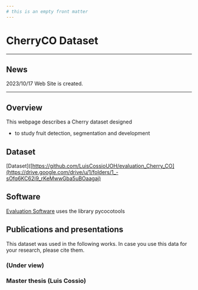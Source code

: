 ```yaml
---
# this is an empty front matter
---
```


# CherryCO Dataset

* * *

## News

2023/10/17 Web Site is created.

* * *

## Overview
This webpage describes a Cherry dataset designed
+ to study fruit detection, segmentation and development

## Dataset

[Dataset]([https://github.com/LuisCossioUOH/evaluation_Cherry_CO](https://drive.google.com/drive/u/1/folders/1_-sOfq6KC62i9_rKeMwwGba5uBOaagaj) 

## Software

[Evaluation Software](https://github.com/LuisCossioUOH/evaluation_Cherry_CO) uses the library pycocotools

## Publications and presentations

This dataset was used in the following works. In case you use this data for your research, please cite them.

### (Under view)

### Master thesis (Luis Cossio)



